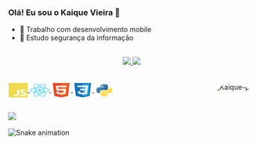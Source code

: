 ### Olá! Eu sou o Kaique Vieira 👋

- 🔭 Trabalho com desenvolvimento mobile
- 🌱 Estudo segurança da informação
<br>
<div align="center">
  <a href="https://github.com/kaiquepy">
  <img height="180em" src="https://github-readme-stats.vercel.app/api?username=kaiquepy&show_icons=true&theme=tokyonight&include_all_commits=true&count_private=true"/>
  <img height="100em" src="https://github-readme-stats.vercel.app/api/top-langs/?username=kaiquepy&layout=compact&langs_count=7&theme=tokyonight"/>
</div><br>
<div style="display: inline_block"><br>
  <img align="center" alt="Kaique-Js" height="30" width="40" src="https://raw.githubusercontent.com/devicons/devicon/master/icons/javascript/javascript-plain.svg">
  <img align="center" alt="Kaique-React" height="30" width="40" src="https://raw.githubusercontent.com/devicons/devicon/master/icons/react/react-original.svg">
  <img align="center" alt="Kaique-HTML" height="30" width="40" src="https://raw.githubusercontent.com/devicons/devicon/master/icons/html5/html5-original.svg">
  <img align="center" alt="Kaique-CSS" height="30" width="40" src="https://raw.githubusercontent.com/devicons/devicon/master/icons/css3/css3-original.svg">
  <img align="center" alt="Kaique-Python" height="30" width="40" src="https://raw.githubusercontent.com/devicons/devicon/master/icons/python/python-original.svg">
  <img align="right" alt="Kaique-pic" height="150" style="border-radius:50px;" src="https://instagram.fplu21-1.fna.fbcdn.net/v/t51.2885-19/s150x150/268852051_380933143808563_7589163333028067255_n.jpg?_nc_ht=instagram.fplu21-1.fna.fbcdn.net&_nc_cat=107&_nc_ohc=uOM86HUcqrwAX_YEten&edm=ABfd0MgBAAAA&ccb=7-4&oh=00_AT-wkE-x7Ctb3mENLMCz8ouTFj7g4_T-9aEW6l6DCf73FQ&oe=6205FEC6&_nc_sid=7bff83">
</div>
  
##

<div> 
  <a href="https://instagram.com/kaique.py" target="_blank"><img src="https://img.shields.io/badge/-Instagram-%23E4405F?style=for-the-badge&logo=instagram&logoColor=white" target="_blank"></a>
  
  ![Snake animation](https://github.com/kaiquepy/kaiquepy/blob/output/github-contribution-grid-snake.svg)
 
</div>
